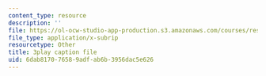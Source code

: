```yaml
---
content_type: resource
description: ''
file: https://ol-ocw-studio-app-production.s3.amazonaws.com/courses/res-10-001-making-science-and-engineering-pictures-a-practical-guide-to-presenting-your-work-spring-2016/6dab817076589adfab6b3956dac5e626_tei0bSKTyf0.srt
file_type: application/x-subrip
resourcetype: Other
title: 3play caption file
uid: 6dab8170-7658-9adf-ab6b-3956dac5e626
---
```


